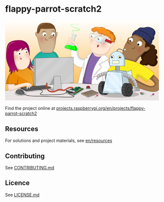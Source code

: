# flappy-parrot-scratch2

![flappy-parrot-scratch2](banner.png)

Find the project online at [projects.raspberrypi.org/en/projects/flappy-parrot-scratch2](https://projects.raspberrypi.org/en/projects/flappy-parrot-scratch2)

## Resources
For solutions and project materials, see [en/resources](https://github.com/raspberrypilearning/flappy-parrot-scratch2/tree/master/en/resources)

## Contributing
See [CONTRIBUTING.md](CONTRIBUTING.md)

## Licence
 See [LICENSE.md](LICENSE.md)
